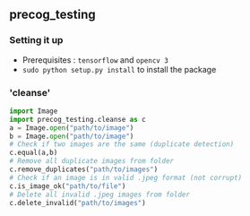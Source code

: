 ## precog_testing

### Setting it up

- Prerequisites : `tensorflow` and `opencv 3` 
- `sudo python setup.py install` to install the package


### 'cleanse'

```python
import Image
import precog_testing.cleanse as c
a = Image.open("path/to/image")
b = Image.open("path/to/image")
# Check if two images are the same (duplicate detection)
c.equal(a,b)
# Remove all duplicate images from folder
c.remove_duplicates("path/to/images")
# Check if an image is in valid .jpeg format (not corrupt)
c.is_image_ok("path/to/file")
# Delete all invalid .jpeg images from folder
c.delete_invalid("path/to/images")
```
